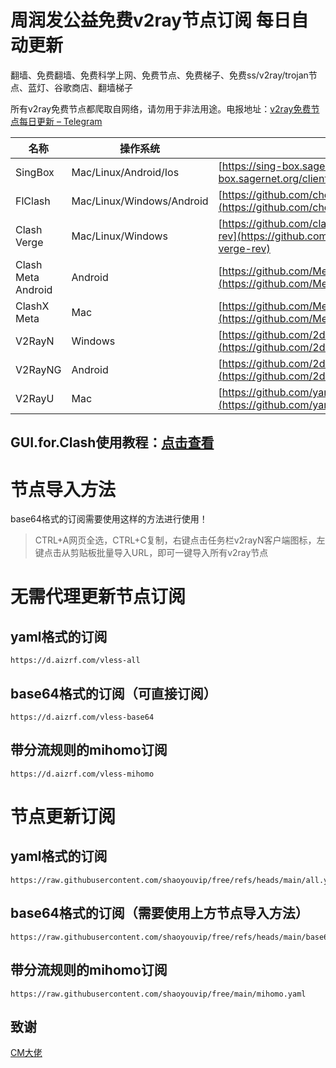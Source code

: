 ﻿# 周润发公益免费v2ray节点订阅 每日自动更新
翻墙、免费翻墙、免费科学上网、免费节点、免费梯子、免费ss/v2ray/trojan节点、蓝灯、谷歌商店、翻墙梯子


所有v2ray免费节点都爬取自网络，请勿用于非法用途。电报地址：[v2ray免费节点每日更新 – Telegram](https://d.aizrf.com/tgq) 

| 名称 | 操作系统 | 地址 |
|------|----------|------|
| SingBox | Mac/Linux/Android/Ios | [https://sing-box.sagernet.org/clients/](https://sing-box.sagernet.org/clients/) |
| FlClash | Mac/Linux/Windows/Android | [https://github.com/chen08209/FlClash](https://github.com/chen08209/FlClash) |
| Clash Verge | Mac/Linux/Windows | [https://github.com/clash-verge-rev/clash-verge-rev](https://github.com/clash-verge-rev/clash-verge-rev) |
| Clash Meta Android | Android | [https://github.com/MetaCubeX/ClashMetaForAndroid](https://github.com/MetaCubeX/ClashMetaForAndroid) |
| ClashX Meta | Mac | [https://github.com/MetaCubeX/ClashX.Meta](https://github.com/MetaCubeX/ClashX.Meta) |
| V2RayN | Windows | [https://github.com/2dust/v2rayN](https://github.com/2dust/v2rayN) |
| V2RayNG | Android | [https://github.com/2dust/v2rayNG](https://github.com/2dust/v2rayNG) |
| V2RayU | Mac | [https://github.com/yanue/V2rayU](https://github.com/yanue/V2rayU) |

## GUI.for.Clash使用教程：[点击查看](https://blog.aizrf.com/p/GUI-for-Clash/)

# 节点导入方法
base64格式的订阅需要使用这样的方法进行使用！

> CTRL+A网页全选，CTRL+C复制，右键点击任务栏v2rayN客户端图标，左键点击从剪贴板批量导入URL，即可一键导入所有v2ray节点


# 无需代理更新节点订阅

## yaml格式的订阅
```
https://d.aizrf.com/vless-all
```
## base64格式的订阅（可直接订阅）
```
https://d.aizrf.com/vless-base64
```
## 带分流规则的mihomo订阅
```
https://d.aizrf.com/vless-mihomo
```

# 节点更新订阅

## yaml格式的订阅
```
https://raw.githubusercontent.com/shaoyouvip/free/refs/heads/main/all.yaml
```
## base64格式的订阅（需要使用上方节点导入方法）
```
https://raw.githubusercontent.com/shaoyouvip/free/refs/heads/main/base64.txt
```
## 带分流规则的mihomo订阅
```
https://raw.githubusercontent.com/shaoyouvip/free/main/mihomo.yaml
```



## 致谢
[CM大佬](https://d.aizrf.com/github-cmliu)

